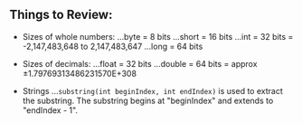 ## Things to Review:
* Sizes of whole numbers:
...byte = 8 bits
...short = 16 bits
...int = 32 bits = -2,147,483,648 to 2,147,483,647
...long = 64 bits
* Sizes of decimals:
...float = 32 bits
...double = 64 bits = approx ±1.79769313486231570E+308 

* Strings
...`substring(int beginIndex, int endIndex)` is used to extract the substring. The substring begins at "beginIndex" and extends to "endIndex - 1". 